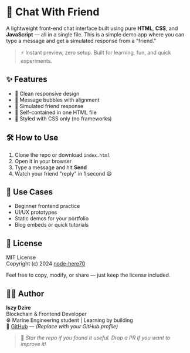 # 💬 Chat With Friend

A lightweight front-end chat interface built using pure **HTML**, **CSS**, and **JavaScript** — all in a single file. This is a simple demo app where you can type a message and get a simulated response from a "friend."

> ⚡ Instant preview, zero setup. Built for learning, fun, and quick experiments.


## ✨ Features

- 📱 Clean responsive design
- 💬 Message bubbles with alignment
- 🤖 Simulated friend response
- 🧠 Self-contained in one HTML file
- 🎨 Styled with CSS only (no frameworks)



## 🛠️ How to Use

1. Clone the repo or download `index.html`
2. Open it in your browser
3. Type a message and hit **Send**
4. Watch your friend "reply" in 1 second 😄



## 🧪 Use Cases

- Beginner frontend practice
- UI/UX prototypes
- Static demos for your portfolio
- Blog embeds or quick tutorials



## 📄 License

MIT License  
Copyright (c) 2024 [node-here70](https://spck.io/labs/9xaceYcEN)

Feel free to copy, modify, or share — just keep the license included.



## 👨‍💻 Author

**Iszy Dzire**  
Blockchain & Frontend Developer  
⚙️ Marine Engineering student | Learning by building  
🔗 [GitHub](https://github.com/your-username) — *(Replace with your GitHub profile)*



> 🌟 *Star the repo if you found it useful. Drop a PR if you want to improve it!*
